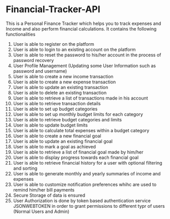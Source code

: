# Financial-Tracker-API
This is a Personal Finance Tracker which helps you to track expenses and Income and also perform financial calculations. It contains the following functionalities

1. User is able to register on the platform
2. User is able to login to an existing account on the platform
3. User is able to reset the password to his/her account in the process of password recovery
4. User Profile Management (Updating some User Information such as password and username)
5. User is able to create a new income transaction
6. User is able to create a new expense transaction
7. User is able to update an existing transaction
8. User is able to delete an existing transaction
9. User is able to retrieve a list of transactions made in his account
10. User is able to retrieve transaction details
11. User is able to set up budget categories
12. User is able to set up monthly budget limits for each category
13. User is able to retrieve budget categories and limits
14. User is able to update budget limits
15. User is able to calculate total expenses within a budget category
16. User is able to create a new financial goal
17. User is able to update an existing financial goal
18. User is able to mark a goal as achieved
19. User is able to retrieve a list of financial goal made by him/her
20. User is able to display progress towards each financial goal
21. User is able to retrieve financial history for a user with optional filtering and sorting
22. User is able to generate monthly and yearly summaries of income and expenses
23. User is able to customize notification preferences whihc are used to remind him/her bill payments
24. Secure Storage of data is ensured
25. User Authorization is done by token based authentication service JSONWEBTOKEN in order to grant permissions to different typr of users (Normal Users and Admin)